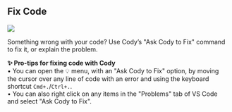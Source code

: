 ## Fix Code

<img src="https://storage.googleapis.com/sourcegraph-assets/blog/vs-code-onboarding-walkthrough-dec-2023-ask-to-fix.gif">

Something wrong with your code? Use Cody’s "Ask Cody to Fix" command to fix it, or explain the problem.

**✨ Pro-tips for fixing code with Cody**
<br>• You can open the 💡 menu, with an "Ask Cody to Fix" option, by moving the cursor over any line of code with an error and using the keyboard shortcut `Cmd+.`/`Ctrl+.`.
<br>• You can also right click on any items in the "Problems" tab of VS Code and select "Ask Cody to Fix".
